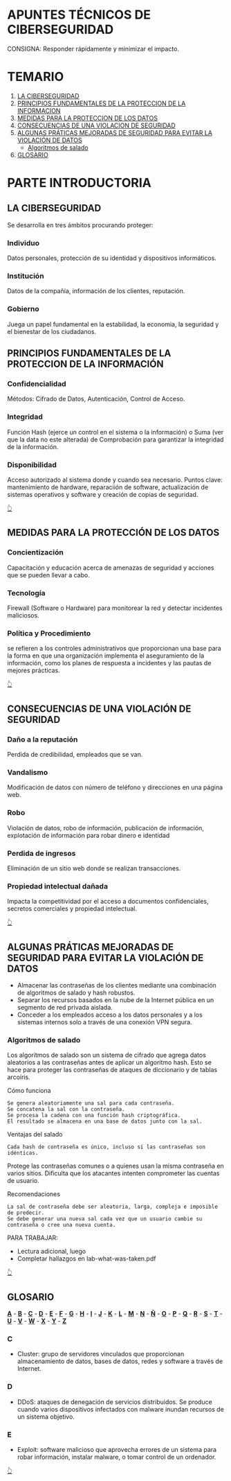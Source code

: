 # APUNTES TÉCNICOS DE CIBERSEGURIDAD

CONSIGNA: Responder rápidamente y minimizar el impacto.

# TEMARIO
1. [LA CIBERSEGURIDAD](#la-ciberseguridad)
1. [PRINCIPIOS FUNDAMENTALES DE LA PROTECCION DE LA INFORMACION](#principios-fundamentales-de-la-proteccion-de-la-información)
1. [MEDIDAS PARA LA PROTECCION DE LOS DATOS](#medidas-para-la-protección-de-los-datos)
1. [CONSECUENCIAS DE UNA VIOLACION DE SEGURIDAD](#consecuencias-de-una-violación-de-seguridad)
1. [ALGUNAS PRÁTICAS MEJORADAS DE SEGURIDAD PARA EVITAR LA VIOLACIÓN DE DATOS](#algunas-práticas-mejoradas-de-seguridad-para-evitar-la-violación-de-datos)
    * [Algoritmos de salado](#algoritmos-de-salado) 
1. [GLOSARIO](#glosario)

    

# PARTE INTRODUCTORIA

## LA CIBERSEGURIDAD

Se desarrolla en tres ámbitos procurando proteger:

### Individuo

Datos personales, protección de su identidad y dispositivos informáticos.

### Institución

Datos de la compañía, información de los clientes, reputación.

### Gobierno

Juega un papel fundamental en la estabilidad, la economia, la seguridad y el bienestar de los ciudadanos. 

## PRINCIPIOS FUNDAMENTALES DE LA PROTECCION DE LA INFORMACIÓN

### Confidencialidad

Métodos: Cifrado de Datos, Autenticación, Control de Acceso.

### Integridad

Función Hash (ejerce un control en el sistema o la información) o Suma (ver que la data no este alterada) de Comprobación para garantizar la integridad de la información.

### Disponibilidad
Acceso autorizado al sistema donde y cuando sea necesario.
Puntos clave: mantenimiento de hardware, reparaciión de software, actualización de sistemas operativos y software y creación de copias de seguridad.

[👆](#temario)


## MEDIDAS PARA LA PROTECCIÓN DE LOS DATOS

### Concientización
Capacitación y educación acerca de amenazas de seguridad y acciones que se pueden llevar a cabo.

### Tecnología
Firewall (Software o Hardware) para monitorear la red y detectar incidentes maliciosos.

### Política y Procedimiento
se refieren a los controles administrativos que proporcionan una base para la forma en que una organización implementa el aseguramiento de la información, como los planes de respuesta a incidentes y las pautas de mejores prácticas.

[👆](#temario)

## CONSECUENCIAS DE UNA VIOLACIÓN DE SEGURIDAD

### Daño a la reputación
Perdida de credibilidad, empleados que se van. 

### Vandalismo
Modificación de datos con número de teléfono y direcciones en una página web.

### Robo
Violación de datos, robo de información, publicación de información, explotación de información para robar dinero e identidad

### Perdida de ingresos
Eliminación de un sitio web donde se realizan transacciones.

### Propiedad intelectual dañada
Impacta la competitividad por el acceso a documentos confidenciales, secretos comerciales y propiedad intelectual.

[👆](#temario)

## ALGUNAS PRÁTICAS MEJORADAS DE SEGURIDAD PARA EVITAR LA VIOLACIÓN DE DATOS
+ Almacenar las contraseñas de los clientes mediante una combinación de algoritmos de salado y hash robustos.
+ Separar los recursos basados en la nube de la Internet pública en un segmento de red privada aislada.
+ Conceder a los empleados acceso a los datos personales y a los sistemas internos solo a través de una conexión VPN segura.

### Algoritmos de salado
Los algoritmos de salado son un sistema de cifrado que agrega datos aleatorios a las contraseñas antes de aplicar un algoritmo hash. Esto se hace para proteger las contraseñas de ataques de diccionario y de tablas arcoíris. 

Cómo funciona 

    Se genera aleatoriamente una sal para cada contraseña.
    Se concatena la sal con la contraseña.
    Se procesa la cadena con una función hash criptográfica.
    El resultado se almacena en una base de datos junto con la sal. 

Ventajas del salado

    Cada hash de contraseña es único, incluso si las contraseñas son idénticas. 

Protege las contraseñas comunes o a quienes usan la misma contraseña en varios sitios. 
Dificulta que los atacantes intenten comprometer las cuentas de usuario. 

Recomendaciones 

    La sal de contraseña debe ser aleatoria, larga, compleja e imposible de predecir.
    Se debe generar una nueva sal cada vez que un usuario cambie su contraseña o cree una nueva cuenta.

PARA TRABAJAR: 

* Lectura adicional, luego
* Completar hallazgos en lab-what-was-taken.pdf 

[👆](#temario)

## GLOSARIO

**[A](#a)** - **[B](#b)** - **[C](#c)** - **[D](#d)** - **[E](#e)** - **[F](#f)** - **[G](#g)** - **[H](#h)** - **[I](#i)** - **[J](#j)** - **[K](#k)** - **[L](#l)** - **[M](#m)** - **[N](#n)** - **[Ñ](#ñ)** - **[O](#o)** - **[P](#p)** - **[Q](#q)** - **[R](#r)** - **[S](#s)** - **[T](#t)** - **[U](#u)** - **[V](#v)** - **[W](#w)** - **[X](#x)** - **[Y](#y)** - **[Z](#z)**


### C

+ Cluster: grupo de servidores vinculados que proporcionan almacenamiento de datos, bases de datos, redes y software a través de Internet.

### D

+ DDoS: ataques de denegación de servicios distribuidos. Se produce cuando varios dispositivos infectados con malware inundan recursos de un sistema objetivo.

### E

+ Exploit: software malicioso que aprovecha errores de un sistema para robar información, instalar malware, o tomar control de un ordenador.


[👆](#temario)




